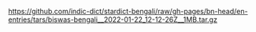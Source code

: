 https://github.com/indic-dict/stardict-bengali/raw/gh-pages/bn-head/en-entries/tars/biswas-bengali__2022-01-22_12-12-26Z__1MB.tar.gz  
